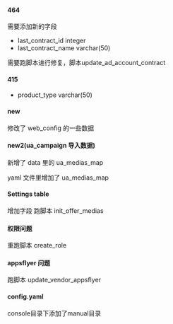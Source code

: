 #### 464

需要添加新的字段

- last_contract_id integer
- last_contract_name varchar(50)

需要跑脚本进行修复，脚本update_ad_account_contract

#### 415 

- product_type varchar(50)

#### new

修改了 web_config 的一些数据

#### new2(ua_campaign 导入数据)

新增了 data 里的 ua_medias_map

yaml 文件里增加了 ua_medias_map

#### Settings table

增加字段 
跑脚本 init_offer_medias

#### 权限问题

重跑脚本 create_role

#### appsflyer 问题

跑脚本 update_vendor_appsflyer

#### config.yaml

console目录下添加了manual目录